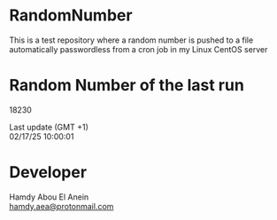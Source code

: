 # RandomNumber    
This is a test repository where a random number is pushed to a file automatically passwordless from a cron job in my Linux CentOS server    
# Random Number of the last run   
18230
      
Last update (GMT +1)    
02/17/25 10:00:01
# Developer    
Hamdy Abou El Anein   
hamdy.aea@protonmail.com
